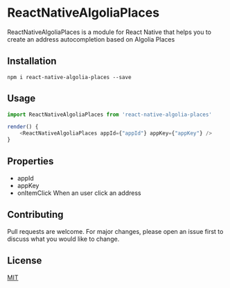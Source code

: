 # ReactNativeAlgoliaPlaces
ReactNativeAlgoliaPlaces is a module for React Native that helps you to create an address autocompletion based on Algolia Places

## Installation
```
npm i react-native-algolia-places --save
```

## Usage
```js
import ReactNativeAlgoliaPlaces from 'react-native-algolia-places'

render() {
    <ReactNativeAlgoliaPlaces appId={"appId"} appKey={"appKey"} />
}
```

## Properties
- appId
- appKey
- onItemClick When an user click an address


## Contributing
Pull requests are welcome. For major changes, please open an issue first to discuss what you would like to change.


## License
[MIT](https://choosealicense.com/licenses/mit/)